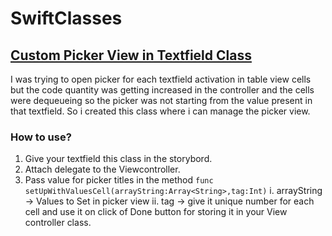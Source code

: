 # SwiftClasses

## [Custom Picker View in Textfield Class](https://github.com/varen1994/SwiftClasses/blob/master/Picker_Classes/CustomPickerTextField.swift)
I was trying to open picker for each textfield activation in table view cells but the code quantity was getting increased in the controller
 and the cells were dequeueing so the picker was not starting from the value present in that textfield.
So i created this class where i can manage the picker view.

### How to use?
1. Give your textfield this class in the storybord.
2. Attach delegate to the Viewcontroller.
3. Pass value for picker titles in the method 
  ```func setUpWithValuesCell(arrayString:Array<String>,tag:Int)```
   i.  arrayString -> Values to Set in picker view
   ii. tag -> give it unique number for each cell and use it on click of Done button for storing it in your View controller class.
   
   
   
